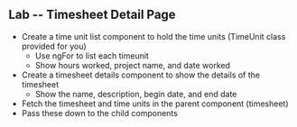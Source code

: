 ## Lab -- Timesheet Detail Page

* Create a time unit list component to hold the time units (TimeUnit class provided for you)
    * Use ngFor to list each timeunit
    * Show hours worked, project name, and date worked
* Create a timesheet details component to show the details of the timesheet
    * Show the name, description, begin date, and end date
* Fetch the timesheet and time units in the parent component (timesheet)
* Pass these down to the child components
